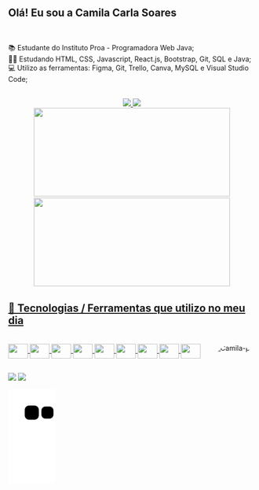 ## Olá! Eu sou a Camila Carla Soares
<br>

 📚 Estudante do Instituto Proa - Programadora Web Java; <br>
 👩‍💻 Estudando HTML, CSS, Javascript, React.js, Bootstrap, Git, SQL e Java; <br>
 💻 Utilizo as ferramentas: Figma, Git, Trello, Canva, MySQL e Visual Studio Code;

<br>
<div align="center">
  <a href="https://github.com/CamilaCSoares">
  <img height="180em" src="https://github-readme-stats.vercel.app/api?username=CamilaCSoares&show_icons=true&theme=dracula&count_private=true"/>
  <img height="180em" src="https://github-readme-stats.vercel.app/api/top-langs/?username=CamilaCSoares&langs_count=8&theme=dracula"/>
</div>

<div align="center">
  <a href="https://github.com/amandavalentim">
  <img height="180em" width="400em" src="https://github-readme-stats.vercel.app/api?username=CamilaCSoares&show_icons=true&theme=dracula&count_private=true"/>
  <img height="180em" width="400em" src="https://github-readme-stats.vercel.app/api/top-langs/?username=CamilaCSoares&layout=compact&langs_count=7&theme=dracula"/>
</div>
         
## 🧰 Tecnologias / Ferramentas que utilizo no meu dia
<br>
<img align="right" alt="Camila-pic" height="180" style="border-radius:50px;" src="https://picrew.me/shareImg/org/202205/338224_65iFhek6.png">
 
<div style="display: inline_block">  
  <img padding="20em" height="30" width="40" align="center" src="https://cdn.jsdelivr.net/gh/devicons/devicon/icons/html5/html5-original.svg" />
  <img height="30" width="40" align="center" src="https://cdn.jsdelivr.net/gh/devicons/devicon/icons/css3/css3-original.svg" />  
  <img height="30" width="40" align="center" src="https://cdn.jsdelivr.net/gh/devicons/devicon/icons/javascript/javascript-original.svg" />  
  <img height="30" width="40" align="center" src="https://cdn.jsdelivr.net/gh/devicons/devicon/icons/react/react-original.svg" />
  <img height="30" width="40" align="center" src="https://cdn.jsdelivr.net/gh/devicons/devicon/icons/bootstrap/bootstrap-original.svg" />
  <img height="30" width="40" align="center" src="https://cdn.jsdelivr.net/gh/devicons/devicon/icons/git/git-original.svg" />   
  <img height="30" width="40" align="center" src="https://cdn.jsdelivr.net/gh/devicons/devicon/icons/java/java-original.svg" /> 
  <img height="30" width="40" align="center" src="https://cdn.jsdelivr.net/gh/devicons/devicon/icons/figma/figma-original.svg" />          
  <img height="30" width="40" align="center" src="https://cdn.jsdelivr.net/gh/devicons/devicon/icons/trello/trello-plain.svg" />          
</div>   

##
<div>
  <a href="https://linkedin.com/in/camila-carla-soares-092353232"><img src="https://img.shields.io/badge/LinkedIn-0077B5?style=for-the-badge&logo=linkedin&logoColor=white" target="_blank"><a><!--linkedin-->
  <a href="mailto:camilacarlasoaress@gmail.com"><img src="https://img.shields.io/badge/Gmail-D14836?style=for-the-badge&logo=gmail&logoColor=white" target="_blank"></a><!--Gmail-->

![Snake animation](https://github.com/CamilaCSoares/CamilaCSoares/blob/output/github-contribution-grid-snake.svg)

</div>
